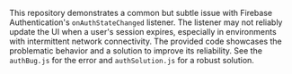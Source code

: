 This repository demonstrates a common but subtle issue with Firebase Authentication's `onAuthStateChanged` listener.  The listener may not reliably update the UI when a user's session expires, especially in environments with intermittent network connectivity.  The provided code showcases the problematic behavior and a solution to improve its reliability.  See the `authBug.js` for the error and `authSolution.js` for a robust solution.